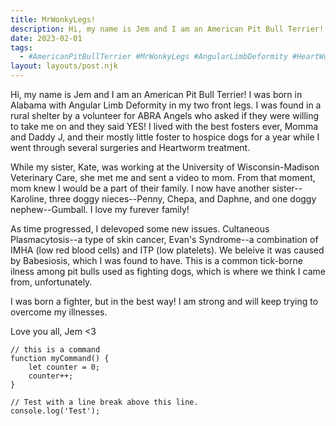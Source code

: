 ```yaml
---
title: MrWonkyLegs!
description: Hi, my name is Jem and I am an American Pit Bull Terrier!
date: 2023-02-01
tags:
  - #AmericanPitBullTerrier #MrWonkyLegs #AngularLimbDeformity #HeartWormSurvivor #CaninePlasmacytosis #Babesiosis #EvansSyndrome
layout: layouts/post.njk
---
```


Hi, my name is Jem and I am an American Pit Bull Terrier! I was born in Alabama with Angular Limb Deformity in my two front legs. I was found in a rural shelter by a volunteer for ABRA Angels who asked if they were willing to take me on and they said YES! I lived with the best fosters ever, Momma and Daddy J, and their mostly little foster to hospice dogs for a year while I went through several surgeries and Heartworm treatment.

While my sister, Kate, was working at the University of Wisconsin-Madison Veterinary Care, she met me and sent a video to mom. From that moment, mom knew I would be a part of their family. I now have another sister--Karoline, three doggy nieces--Penny, Chepa, and Daphne, and one doggy nephew--Gumball. I love my furever family!

As time progressed, I delevoped some new issues. Cultaneous Plasmacytosis--a type of skin cancer, Evan's Syndrome--a combination of IMHA (low red blood cells) and ITP (low platelets). We beleive it was caused by Babesiosis, which I was found to have. This is a common tick-borne ilness among pit bulls used as fighting dogs, which is where we think I came from, unfortunately.

I was born a fighter, but in the best way! I am strong and will keep trying to overcome my illnesses.

Love you all,
Jem <3



```text/2-3
// this is a command
function myCommand() {
	let counter = 0;
	counter++;
}

// Test with a line break above this line.
console.log('Test');
```
